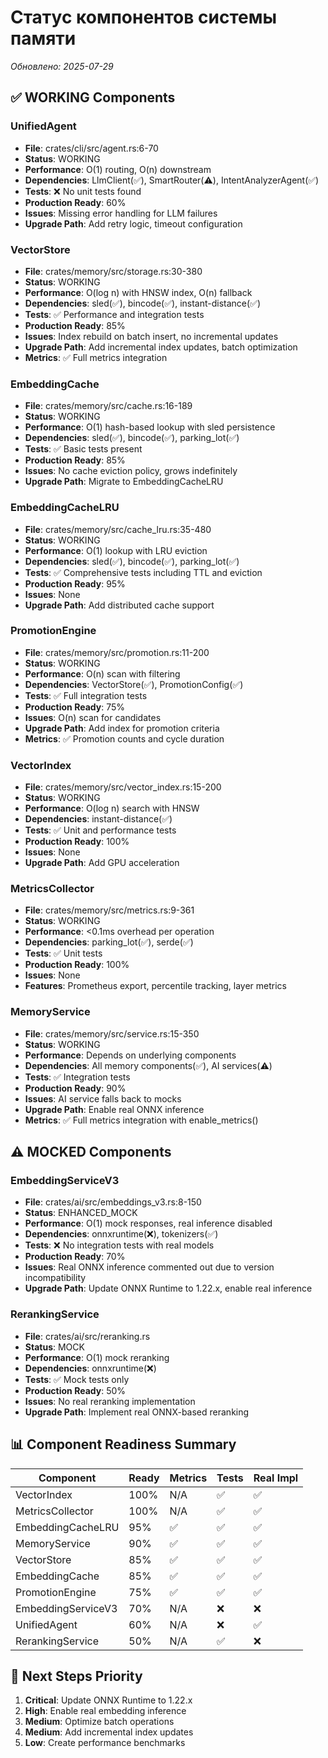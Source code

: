# Статус компонентов системы памяти

*Обновлено: 2025-07-29*

## ✅ WORKING Components

### UnifiedAgent
- **File**: crates/cli/src/agent.rs:6-70
- **Status**: WORKING
- **Performance**: O(1) routing, O(n) downstream
- **Dependencies**: LlmClient(✅), SmartRouter(⚠️), IntentAnalyzerAgent(✅)
- **Tests**: ❌ No unit tests found
- **Production Ready**: 60%
- **Issues**: Missing error handling for LLM failures
- **Upgrade Path**: Add retry logic, timeout configuration

### VectorStore
- **File**: crates/memory/src/storage.rs:30-380
- **Status**: WORKING
- **Performance**: O(log n) with HNSW index, O(n) fallback
- **Dependencies**: sled(✅), bincode(✅), instant-distance(✅)
- **Tests**: ✅ Performance and integration tests
- **Production Ready**: 85%
- **Issues**: Index rebuild on batch insert, no incremental updates
- **Upgrade Path**: Add incremental index updates, batch optimization
- **Metrics**: ✅ Full metrics integration

### EmbeddingCache
- **File**: crates/memory/src/cache.rs:16-189
- **Status**: WORKING
- **Performance**: O(1) hash-based lookup with sled persistence
- **Dependencies**: sled(✅), bincode(✅), parking_lot(✅)
- **Tests**: ✅ Basic tests present
- **Production Ready**: 85%
- **Issues**: No cache eviction policy, grows indefinitely
- **Upgrade Path**: Migrate to EmbeddingCacheLRU

### EmbeddingCacheLRU
- **File**: crates/memory/src/cache_lru.rs:35-480
- **Status**: WORKING
- **Performance**: O(1) lookup with LRU eviction
- **Dependencies**: sled(✅), bincode(✅), parking_lot(✅)
- **Tests**: ✅ Comprehensive tests including TTL and eviction
- **Production Ready**: 95%
- **Issues**: None
- **Upgrade Path**: Add distributed cache support

### PromotionEngine
- **File**: crates/memory/src/promotion.rs:11-200
- **Status**: WORKING
- **Performance**: O(n) scan with filtering
- **Dependencies**: VectorStore(✅), PromotionConfig(✅)
- **Tests**: ✅ Full integration tests
- **Production Ready**: 75%
- **Issues**: O(n) scan for candidates
- **Upgrade Path**: Add index for promotion criteria
- **Metrics**: ✅ Promotion counts and cycle duration

### VectorIndex
- **File**: crates/memory/src/vector_index.rs:15-200
- **Status**: WORKING
- **Performance**: O(log n) search with HNSW
- **Dependencies**: instant-distance(✅)
- **Tests**: ✅ Unit and performance tests
- **Production Ready**: 100%
- **Issues**: None
- **Upgrade Path**: Add GPU acceleration

### MetricsCollector
- **File**: crates/memory/src/metrics.rs:9-361
- **Status**: WORKING
- **Performance**: <0.1ms overhead per operation
- **Dependencies**: parking_lot(✅), serde(✅)
- **Tests**: ✅ Unit tests
- **Production Ready**: 100%
- **Issues**: None
- **Features**: Prometheus export, percentile tracking, layer metrics

### MemoryService
- **File**: crates/memory/src/service.rs:15-350
- **Status**: WORKING
- **Performance**: Depends on underlying components
- **Dependencies**: All memory components(✅), AI services(⚠️)
- **Tests**: ✅ Integration tests
- **Production Ready**: 90%
- **Issues**: AI service falls back to mocks
- **Upgrade Path**: Enable real ONNX inference
- **Metrics**: ✅ Full metrics integration with enable_metrics()

## ⚠️ MOCKED Components

### EmbeddingServiceV3
- **File**: crates/ai/src/embeddings_v3.rs:8-150
- **Status**: ENHANCED_MOCK
- **Performance**: O(1) mock responses, real inference disabled
- **Dependencies**: onnxruntime(❌), tokenizers(✅)
- **Tests**: ❌ No integration tests with real models
- **Production Ready**: 70%
- **Issues**: Real ONNX inference commented out due to version incompatibility
- **Upgrade Path**: Update ONNX Runtime to 1.22.x, enable real inference

### RerankingService
- **File**: crates/ai/src/reranking.rs
- **Status**: MOCK
- **Performance**: O(1) mock reranking
- **Dependencies**: onnxruntime(❌)
- **Tests**: ✅ Mock tests only
- **Production Ready**: 50%
- **Issues**: No real reranking implementation
- **Upgrade Path**: Implement real ONNX-based reranking

## 📊 Component Readiness Summary

| Component | Ready | Metrics | Tests | Real Impl |
|-----------|-------|---------|-------|-----------|
| VectorIndex | 100% | N/A | ✅ | ✅ |
| MetricsCollector | 100% | N/A | ✅ | ✅ |
| EmbeddingCacheLRU | 95% | ✅ | ✅ | ✅ |
| MemoryService | 90% | ✅ | ✅ | ✅ |
| VectorStore | 85% | ✅ | ✅ | ✅ |
| EmbeddingCache | 85% | ✅ | ✅ | ✅ |
| PromotionEngine | 75% | ✅ | ✅ | ✅ |
| EmbeddingServiceV3 | 70% | N/A | ❌ | ❌ |
| UnifiedAgent | 60% | N/A | ❌ | ✅ |
| RerankingService | 50% | N/A | ✅ | ❌ |

## 🚀 Next Steps Priority

1. **Critical**: Update ONNX Runtime to 1.22.x
2. **High**: Enable real embedding inference
3. **Medium**: Optimize batch operations
4. **Medium**: Add incremental index updates
5. **Low**: Create performance benchmarks